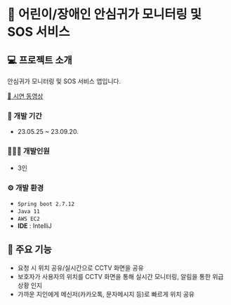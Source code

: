 # 🚨 어린이/장애인 안심귀가 모니터링 및 SOS 서비스

## 💻 프로젝트 소개
안심귀가 모니터링 및 SOS 서비스 앱입니다.

[:star2: 시연 동영상](https://www.youtube.com/watch?v=FUO20uc8-Eg&t=9s)

### 📆 개발 기간
* 23.05.25 ~ 23.09.20.

### 🧑‍🤝‍🧑 개발인원
- 3인

### ⚙️ 개발 환경
- `Spring boot 2.7.12`
- `Java 11`
- `AWS EC2`
- **IDE** : IntelliJ

## 📌 주요 기능
- 요청 시 위치 공유/실시간으로 CCTV 화면을 공유
- 보호자가 사용자의 위치를 CCTV 화면을 통해 실시간 모니터링, 알림을 통한 위급 상황 인지
- 가까운 지인에게 메신저(카카오톡, 문자메시지 등)로 빠르게 위치 공유


